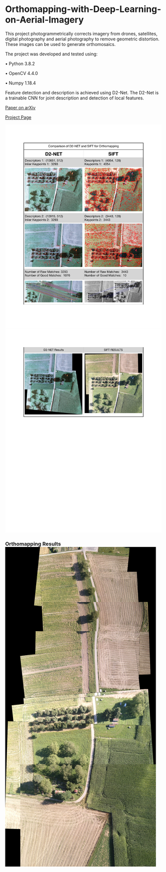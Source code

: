 # Orthomapping-with-Deep-Learning-on-Aerial-Imagery

This project photogrammetrically corrects imagery from drones, satellites, digital photography and aerial photography to remove geometric distortion. These images can be used to generate orthomosaics.

The project was developed and tested using: 

• Python 3.8.2

• OpenCV 4.4.0

• Numpy 1.18.4

Feature detection and description is achieved using D2-Net. The D2-Net is a trainable CNN for joint description and detection of local features.

[Paper on arXiv](https://arxiv.org/abs/1905.03561)

[Project Page](https://dsmn.ml/publications/d2-net.html)


![](https://github.com/ArunLukeDsouza/Orthomapping-with-Deep-Learning-on-Aerial-Imagery/blob/main/Images/Comparison_1.jpg)
![](https://github.com/ArunLukeDsouza/Orthomapping-with-Deep-Learning-on-Aerial-Imagery/blob/main/Images/Comparison_2.jpg)
### Orthomapping Results ![](https://github.com/ArunLukeDsouza/Orthomapping-with-Deep-Learning-on-Aerial-Imagery/blob/main/Images/Orthomosaic_result.png)


